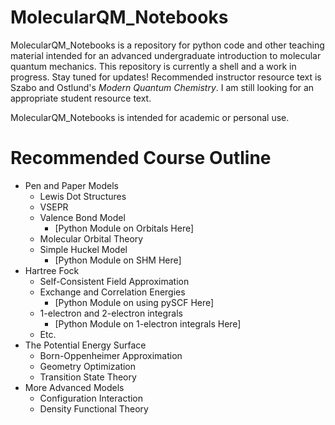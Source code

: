 # MolecularQM_Notebooks
MolecularQM_Notebooks is a repository for python code and other teaching material intended for an advanced undergraduate introduction to molecular quantum mechanics. This repository is currently a shell and a work in progress. Stay tuned for updates! Recommended instructor resource text is Szabo and Ostlund's _Modern Quantum Chemistry_. I am still looking for an appropriate student resource text. 

MolecularQM_Notebooks is intended for academic or personal use.
# Recommended Course Outline
* Pen and Paper Models
  * Lewis Dot Structures
  * VSEPR
  * Valence Bond Model
    * [Python Module on Orbitals Here] 
  * Molecular Orbital Theory
  * Simple Huckel Model
    * [Python Module on SHM Here]
* Hartree Fock
  * Self-Consistent Field Approximation
  * Exchange and Correlation Energies
    * [Python Module on using pySCF Here]
  * 1-electron and 2-electron integrals
    * [Python Module on 1-electron integrals Here]
  * Etc.
* The Potential Energy Surface
  * Born-Oppenheimer Approximation
  * Geometry Optimization
  * Transition State Theory
* More Advanced Models
  * Configuration Interaction
  * Density Functional Theory

